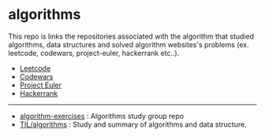 # algorithms

This repo is links the repositories associated with the algorithm that studied algorithms, data structures and solved algorithm websites's problems (ex. leetcode, codewars, project-euler, hackerrank etc..).


- [Leetcode](https://github.com/seunguklee/leetcode)
- [Codewars](https://github.com/seunguklee/codewars)
- [Project Euler](https://github.com/seunguklee/project-euler)
- [Hackerrank]()

----

- [algorithm-exercises](https://github.com/devrother/algorithm-exercises) : Algorithms study group repo
- [TIL/algorithms](https://github.com/SeungUkLee/TIL/tree/master/algorithm) : Study and summary of algorithms and data structure.

